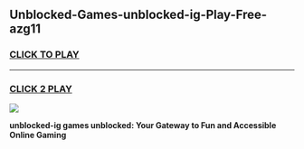 
## Unblocked-Games-unblocked-ig-Play-Free-azg11
<h3>
<a href="https://premium76.site?title=unblocked-ig&ref=20M">CLICK TO PLAY</a></h3>
<hr>

<h3>
<a href="https://premium76.site?title=unblocked-ig&ref=20M">CLICK 2 PLAY</a>
  
</h3>

<a href="https://premium76.site?title=unblocked-ig&ref=19M"><img src="https://clearcache.store/games.png"></a>


**unblocked-ig games unblocked: Your Gateway to Fun and Accessible Online Gaming**
